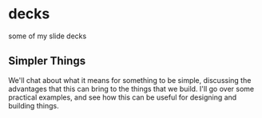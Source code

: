 # decks
some of my slide decks

## Simpler Things

We'll chat about what it means for something to be simple, discussing the advantages that this can bring to the things that we build.  I'll go over some practical examples, and see how this can be useful for designing and building things.
